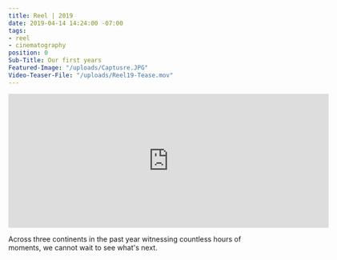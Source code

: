 ```yaml
---
title: Reel | 2019
date: 2019-04-14 14:24:00 -07:00
tags:
- reel
- cinematography
position: 0
Sub-Title: Our first years
Featured-Image: "/uploads/Captusre.JPG"
Video-Teaser-File: "/uploads/Reel19-Tease.mov"
---
```


<iframe src="https://player.vimeo.com/video/329743816" width="640" height="268" frameborder="0" allow="autoplay; fullscreen" allowfullscreen></iframe>

Across three continents in the past year witnessing countless hours of moments, we cannot wait to see what's next.